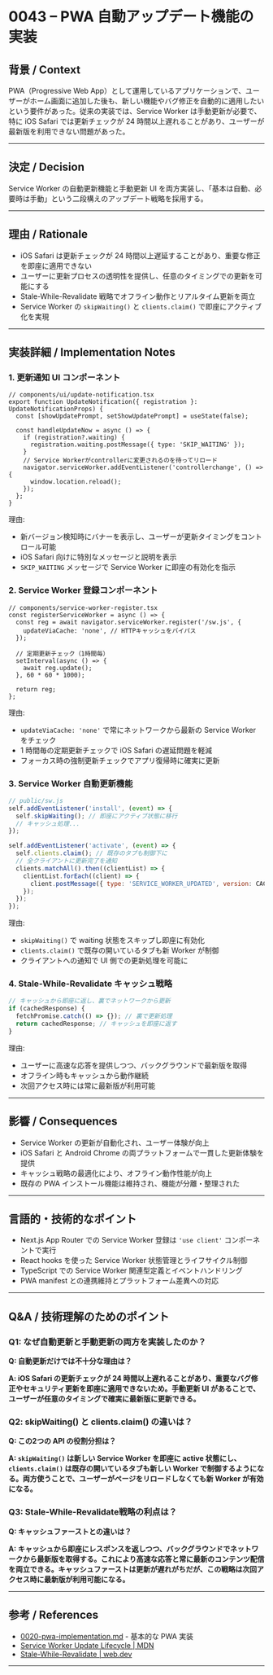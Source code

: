 # 0043 – PWA 自動アップデート機能の実装

## 背景 / Context

PWA（Progressive Web App）として運用しているアプリケーションで、ユーザーがホーム画面に追加した後も、新しい機能やバグ修正を自動的に適用したいという要件があった。従来の実装では、Service Worker は手動更新が必要で、特に iOS Safari では更新チェックが 24 時間以上遅れることがあり、ユーザーが最新版を利用できない問題があった。

---

## 決定 / Decision

Service Worker の自動更新機能と手動更新 UI を両方実装し、「基本は自動、必要時は手動」という二段構えのアップデート戦略を採用する。

---

## 理由 / Rationale

- iOS Safari は更新チェックが 24 時間以上遅延することがあり、重要な修正を即座に適用できない
- ユーザーに更新プロセスの透明性を提供し、任意のタイミングでの更新を可能にする
- Stale-While-Revalidate 戦略でオフライン動作とリアルタイム更新を両立
- Service Worker の `skipWaiting()` と `clients.claim()` で即座にアクティブ化を実現

---

## 実装詳細 / Implementation Notes

### 1. 更新通知 UI コンポーネント

```tsx
// components/ui/update-notification.tsx
export function UpdateNotification({ registration }: UpdateNotificationProps) {
  const [showUpdatePrompt, setShowUpdatePrompt] = useState(false);
  
  const handleUpdateNow = async () => {
    if (registration?.waiting) {
      registration.waiting.postMessage({ type: 'SKIP_WAITING' });
    }
    // Service Workerがcontrollerに変更されるのを待ってリロード
    navigator.serviceWorker.addEventListener('controllerchange', () => {
      window.location.reload();
    });
  };
}
```

理由:
- 新バージョン検知時にバナーを表示し、ユーザーが更新タイミングをコントロール可能
- iOS Safari 向けに特別なメッセージと説明を表示
- `SKIP_WAITING` メッセージで Service Worker に即座の有効化を指示

### 2. Service Worker 登録コンポーネント

```tsx
// components/service-worker-register.tsx
const registerServiceWorker = async () => {
  const reg = await navigator.serviceWorker.register('/sw.js', {
    updateViaCache: 'none', // HTTPキャッシュをバイパス
  });
  
  // 定期更新チェック（1時間毎）
  setInterval(async () => {
    await reg.update();
  }, 60 * 60 * 1000);
  
  return reg;
};
```

理由:
- `updateViaCache: 'none'` で常にネットワークから最新の Service Worker をチェック
- 1 時間毎の定期更新チェックで iOS Safari の遅延問題を軽減
- フォーカス時の強制更新チェックでアプリ復帰時に確実に更新

### 3. Service Worker 自動更新機能

```js
// public/sw.js
self.addEventListener('install', (event) => {
  self.skipWaiting(); // 即座にアクティブ状態に移行
  // キャッシュ処理...
});

self.addEventListener('activate', (event) => {
  self.clients.claim(); // 既存のタブも制御下に
  // 全クライアントに更新完了を通知
  clients.matchAll().then((clientList) => {
    clientList.forEach((client) => {
      client.postMessage({ type: 'SERVICE_WORKER_UPDATED', version: CACHE_NAME });
    });
  });
});
```

理由:
- `skipWaiting()` で waiting 状態をスキップし即座に有効化
- `clients.claim()` で既存の開いているタブも新 Worker が制御
- クライアントへの通知で UI 側での更新処理を可能に

### 4. Stale-While-Revalidate キャッシュ戦略

```js
// キャッシュから即座に返し、裏でネットワークから更新
if (cachedResponse) {
  fetchPromise.catch(() => {}); // 裏で更新処理
  return cachedResponse; // キャッシュを即座に返す
}
```

理由:
- ユーザーに高速な応答を提供しつつ、バックグラウンドで最新版を取得
- オフライン時もキャッシュから動作継続
- 次回アクセス時には常に最新版が利用可能

---

## 影響 / Consequences

- Service Worker の更新が自動化され、ユーザー体験が向上
- iOS Safari と Android Chrome の両プラットフォームで一貫した更新体験を提供
- キャッシュ戦略の最適化により、オフライン動作性能が向上
- 既存の PWA インストール機能は維持され、機能が分離・整理された

---

## 言語的・技術的なポイント

- Next.js App Router での Service Worker 登録は `'use client'` コンポーネントで実行
- React hooks を使った Service Worker 状態管理とライフサイクル制御
- TypeScript での Service Worker 関連型定義とイベントハンドリング
- PWA manifest との連携維持とプラットフォーム差異への対応

---

## Q&A / 技術理解のためのポイント

### Q1: なぜ自動更新と手動更新の両方を実装したのか？

**Q: 自動更新だけでは不十分な理由は？**

**A: iOS Safari の更新チェックが 24 時間以上遅れることがあり、重要なバグ修正やセキュリティ更新を即座に適用できないため。手動更新 UI があることで、ユーザーが任意のタイミングで確実に最新版に更新できる。**

### Q2: skipWaiting() と clients.claim() の違いは？

**Q: この2つの API の役割分担は？**

**A: `skipWaiting()` は新しい Service Worker を即座に active 状態にし、`clients.claim()` は既存の開いているタブも新しい Worker で制御するようになる。両方使うことで、ユーザーがページをリロードしなくても新 Worker が有効になる。**

### Q3: Stale-While-Revalidate戦略の利点は？

**Q: キャッシュファーストとの違いは？**

**A: キャッシュから即座にレスポンスを返しつつ、バックグラウンドでネットワークから最新版を取得する。これにより高速な応答と常に最新のコンテンツ配信を両立できる。キャッシュファーストは更新が遅れがちだが、この戦略は次回アクセス時に最新版が利用可能になる。**

---

## 参考 / References

- [0020-pwa-implementation.md](/apps/docs/adr/0020-pwa-implementation.md) - 基本的な PWA 実装
- [Service Worker Update Lifecycle | MDN](https://developer.mozilla.org/en-US/docs/Web/API/Service_Worker_API/Using_Service_Workers#updating_your_service_worker)
- [Stale-While-Revalidate | web.dev](https://web.dev/stale-while-revalidate/)

---